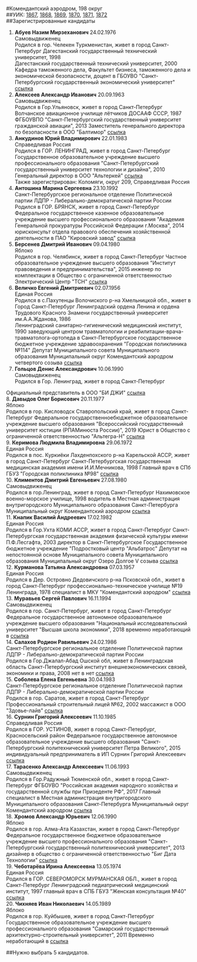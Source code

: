 #Комендантский аэродром, 198 округ  
##УИК: [1867](../../tik28/uik1867.md), [1868](../../tik28/uik1868.md), [1869](../../tik28/uik1869.md), [1870](../../tik28/uik1870.md), [1871](../../tik28/uik1871.md), [1872](../../tik28/uik1872.md)  
##Зарегистрированные кандидаты
1. **Абуев Назим Мирзеханович** 24.02.1976  
Самовыдвиженец  
Родился в гор. Челекен Туркменистан, живет в город Санкт-Петербург
Дагестанский государственный технический университет, 1998<br />Дагестанский государственный технический университет, 2000
Кафедра таможенного дела, Факультет бизнеса, таможенного дела и экономической безопасности, доцент в ГБОУВО "Санкт-Петербургский государственный экономический университет"
[ссылка](http://www.st-petersburg.vybory.izbirkom.ru/region/region/st-petersburg?action=show&root=1&tvd=4784028289174&vrn=4784028289174&region=78&global=&sub_region=78&prver=0&pronetvd=null&type=341&vibid=4784028291817)  
2. **Алексеев Александр Иванович** 20.09.1963  
Самовыдвиженец  
Родился в Гор.Ульяновск, живет в город Санкт-Петербург
Волчанское авиационное училище лётчиков ДОСААФ СССР, 1987<br />ФГБОУВПО "Санкт-Петербургский государственный университет гражданской авиации", 2013
Заместитель генерального директора по безопасности в ООО "Балтимор"
[ссылка](http://www.st-petersburg.vybory.izbirkom.ru/region/region/st-petersburg?action=show&root=1&tvd=4784028289174&vrn=4784028289174&region=78&global=&sub_region=78&prver=0&pronetvd=null&type=341&vibid=4784028291824)  
3. **Анкудинов Юрий Владимирович** 22.01.1983  
Справедливая Россия  
Родился в ГОР. ЛЕНИНГРАД, живет в город Санкт-Петербург
Государственное образовательное учреждение высшего профессионального образования "Санкт-Петербургский государственный университет технологии и дизайна", 2010
Генеральный директор в ООО "Альтеркей"
[ссылка](http://www.st-petersburg.vybory.izbirkom.ru/region/region/st-petersburg?action=show&root=1&tvd=4784028289174&vrn=4784028289174&region=78&global=&sub_region=78&prver=0&pronetvd=null&type=341&vibid=4784028291181)  
Также зарегистрирован: Коломяги, округ 209, Справедливая Россия
4. **Антошина Марина Сергеевна** 23.10.1992  
Санкт-Петербургское региональное отделение Политической партии ЛДПР - Либерально-демократической партии России  
Родился в ГОР. БРЯНСК, живет в город Санкт-Петербург
Федеральное государственное казенное образовательное учреждение высшего профессионального образования "Академия Генеральной прокуратуры Российской Федерации г.Москва", 2014
юрисконсульт отдела правового обеспечения хозяйственной деятельности в ПАО "Кировский завод"
[ссылка](http://www.st-petersburg.vybory.izbirkom.ru/region/region/st-petersburg?action=show&root=1&tvd=4784028289174&vrn=4784028289174&region=78&global=&sub_region=78&prver=0&pronetvd=null&type=341&vibid=4784028291970)  
5. **Берсенев Дмитрий Иванович** 09.04.1980  
Яблоко  
Родился в гор. Челябинск, живет в город Санкт-Петербург
Частное образовательное учреждение высшего образования "Институт правоведения и предпринимательства", 2015
инженер по комплектации в Общество с ограниченной ответственностью Электрический Центр "ТСН"
[ссылка](http://www.st-petersburg.vybory.izbirkom.ru/region/region/st-petersburg?action=show&root=1&tvd=4784028289174&vrn=4784028289174&region=78&global=&sub_region=78&prver=0&pronetvd=null&type=341&vibid=4784028290599)  
6. **Величко Евгений Дмитриевич** 02.07.1956  
Единая Россия  
Родился в с.Пахутенцы Волочиского р-на Хмельницкой обл., живет в Город Санкт-Петербург
Ленинградский ордена Ленина и ордена Трудового Красного Знамени государственный университет им.А.А.Жданова, 1986<br />Ленинградский санитарно-гигиенический медицинский институт, 1990
заведующий центром травматологии и реабилитации-врача-травматолога-ортопеда в Санкт-Петербургское государственное бюджетное учреждение здравоохранения "Городская поликлиника №114"
Депутат Муниципального совета Муниципального образования Муниципальный округ Комендантский аэродром четвертого созыва
[ссылка](http://www.st-petersburg.vybory.izbirkom.ru/region/region/st-petersburg?action=show&root=1&tvd=4784028289174&vrn=4784028289174&region=78&global=&sub_region=78&prver=0&pronetvd=null&type=341&vibid=4784028290615)  
7. **Гольцов Денис Александрович** 10.06.1990  
Самовыдвиженец  
Родился в Гор. Ленинград, живет в город Санкт-Петербург

Официальный представитель в ООО "БИ ДЖИ"
[ссылка](http://www.st-petersburg.vybory.izbirkom.ru/region/region/st-petersburg?action=show&root=1&tvd=4784028289174&vrn=4784028289174&region=78&global=&sub_region=78&prver=0&pronetvd=null&type=341&vibid=4784028291911)  
8. **Давыдов Олег Борисович** 20.11.1977  
Яблоко  
Родился в гор. Кисловодск Ставропольский край, живет в город Санкт-Петербург
Федеральное государственноебюджетное образовательное учреждение высшего образования "Всероссийский государственный университет юстиции (РПАМинюста России)", 2019
Юрист в Общество с ограниченной ответственностью "Альтегра-Н"
[ссылка](http://www.st-petersburg.vybory.izbirkom.ru/region/region/st-petersburg?action=show&root=1&tvd=4784028289174&vrn=4784028289174&region=78&global=&sub_region=78&prver=0&pronetvd=null&type=341&vibid=4784028290477)  
9. **Керимова Людмила Владимировна** 29.06.1972  
Единая Россия  
Родился в пос. Куркиёки Лахденпохского р-на Карельской АССР, живет в город Санкт-Петербург
Санкт-Петербургская государственная медицинская академия имени И.И.Мечникова, 1998
Главный врач в СПб ГБУЗ "Городская поликлиника №98"
[ссылка](http://www.st-petersburg.vybory.izbirkom.ru/region/region/st-petersburg?action=show&root=1&tvd=4784028289174&vrn=4784028289174&region=78&global=&sub_region=78&prver=0&pronetvd=null&type=341&vibid=4784028291456)  
10. **Климентов Дмитрий Евгеньевич** 27.08.1980  
Самовыдвиженец  
Родился в гор.Ленинград, живет в город Санкт-Петербург
Нахимовское военно-морское училище, 1998
водитель в Местная администрация внутригородского Муниципального образования Санкт-Петербурга Муниципальный округ Комендантский аэродром
[ссылка](http://www.st-petersburg.vybory.izbirkom.ru/region/region/st-petersburg?action=show&root=1&tvd=4784028289174&vrn=4784028289174&region=78&global=&sub_region=78&prver=0&pronetvd=null&type=341&vibid=4784028291977)  
11. **Кнапик Василий Андреевич** 17.02.1982  
Единая Россия  
Родился в Гор.Ухта КОМИ АССР, живет в город Санкт-Петербург
Санкт-Петербургская государственная академия физической культуры имени П.Ф.Лесгафта, 2003
директор в Санкт-Петербургское Государственное бюджетное учреждение "Подростковый центр "Альбатрос"
Депутат на непостоянной основе Муниципального совета Муниципального образования Муниципальный округ Озеро Долгое V созыва
[ссылка](http://www.st-petersburg.vybory.izbirkom.ru/region/region/st-petersburg?action=show&root=1&tvd=4784028289174&vrn=4784028289174&region=78&global=&sub_region=78&prver=0&pronetvd=null&type=341&vibid=4784028290944)  
12. **Курманова Татьяна Александровна** 07.03.1957  
Единая Россия  
Родился в Дер. Островно Дедовичского р-на Псковской обл., живет в город Санкт-Петербург
профессионально-техническое училище №19 Ленинграда, 1978
специалист в МКУ "Комендантский аэродром"
[ссылка](http://www.st-petersburg.vybory.izbirkom.ru/region/region/st-petersburg?action=show&root=1&tvd=4784028289174&vrn=4784028289174&region=78&global=&sub_region=78&prver=0&pronetvd=null&type=341&vibid=4784028290958)  
13. **Муравьев Сергей Павлович** 16.11.1994  
Самовыдвиженец  
Родился в гор. Санкт-Петербург, живет в город Санкт-Петербург
Федеральное государственное автономное образовательное учреждение высшего образования "Национальный исследовательский университет "Высшая школа экономики", 2018
временно неработающий в 
[ссылка](http://www.st-petersburg.vybory.izbirkom.ru/region/region/st-petersburg?action=show&root=1&tvd=4784028289174&vrn=4784028289174&region=78&global=&sub_region=78&prver=0&pronetvd=null&type=341&vibid=4784028290629)  
14. **Салахов Родион Равильевич** 24.02.1986  
Санкт-Петербургское региональное отделение Политической партии ЛДПР - Либерально-демократической партии России  
Родился в Гор.Джалал-Абад Ошской обл, живет в Ленинградская область
Санкт-Петербургский институт внешнеэкономических связей, экономики и права, 2008
нет в нет
[ссылка](http://www.st-petersburg.vybory.izbirkom.ru/region/region/st-petersburg?action=show&root=1&tvd=4784028289174&vrn=4784028289174&region=78&global=&sub_region=78&prver=0&pronetvd=null&type=341&vibid=4784028291984)  
15. **Соболева Елена Евгеньевна** 30.04.1983  
Санкт-Петербургское региональное отделение Политической партии ЛДПР - Либерально-демократической партии России  
Родился в гор. Саратов, живет в город Санкт-Петербург
Профессиональный строительный лицей №62, 2002
массажист в ООО "Здовье-лайв"
[ссылка](http://www.st-petersburg.vybory.izbirkom.ru/region/region/st-petersburg?action=show&root=1&tvd=4784028289174&vrn=4784028289174&region=78&global=&sub_region=78&prver=0&pronetvd=null&type=341&vibid=4784028291991)  
16. **Сурнин Григорий Алексеевич** 11.10.1985  
Справедливая Россия  
Родился в ГОР. УСТИНОВ, живет в город Санкт-Петербург, Красносельский район
Федеральное государственное автономное образовательное учреждение высшего образования "Санкт-Петербургский политехнический университет Петра Великого", 2015
индивидуальный предприниматель в ИП Сурнин Григорий Алексеевич
[ссылка](http://www.st-petersburg.vybory.izbirkom.ru/region/region/st-petersburg?action=show&root=1&tvd=4784028289174&vrn=4784028289174&region=78&global=&sub_region=78&prver=0&pronetvd=null&type=341&vibid=4784028291205)  
17. **Тарасенко Александр Алексеевич** 11.06.1993  
Самовыдвиженец  
Родился в Гор.Радужный Тюменской обл., живет в город Санкт-Петербург
ФГБОУВО "Российская академия народного хозяйства и государственной службы при Призеденте РФ", 2017
Главный специалист в Местная администрация внутригородского Муниципального образования Санкт-Петербурга Муниципальный округ Комендантский аэродром
[ссылка](http://www.st-petersburg.vybory.izbirkom.ru/region/region/st-petersburg?action=show&root=1&tvd=4784028289174&vrn=4784028289174&region=78&global=&sub_region=78&prver=0&pronetvd=null&type=341&vibid=4784028291918)  
18. **Хромов Александр Юрьевич** 12.06.1990  
Яблоко  
Родился в гор. Алма-Ата Казахстан, живет в город Санкт-Петербург
Федеральное государственное бюджетное образовательное учреждение высшего профессионального образования "Санкт-Петербургский государственный политехнический университет", 2013
дизайнер в общество с ограниченной ответственностью "Биг Дата Технологии"
[ссылка](http://www.st-petersburg.vybory.izbirkom.ru/region/region/st-petersburg?action=show&root=1&tvd=4784028289174&vrn=4784028289174&region=78&global=&sub_region=78&prver=0&pronetvd=null&type=341&vibid=4784028290306)  
19. **Чеботарёва Ирина Алексеевна** 13.05.1974  
Единая Россия  
Родился в ГОР. СЕВЕРОМОРСК МУРМАНСКАЯ ОБЛ., живет в город Санкт-Петербург
Ленинградский педиатрический медицинский институт, 1997
главный врач в СПБ ГБУЗ  "Женская консультация №40"
[ссылка](http://www.st-petersburg.vybory.izbirkom.ru/region/region/st-petersburg?action=show&root=1&tvd=4784028289174&vrn=4784028289174&region=78&global=&sub_region=78&prver=0&pronetvd=null&type=341&vibid=4784028290487)  
20. **Чихняев Иван Николаевич** 14.05.1989  
Яблоко  
Родился в гор. Куйбышев, живет в город Санкт-Петербург
Государственное образовательное учреждение высшего профессионального образования "Самарский государственный архитектурно-строительный университет", 2011
Временно неработающий в 
[ссылка](http://www.st-petersburg.vybory.izbirkom.ru/region/region/st-petersburg?action=show&root=1&tvd=4784028289174&vrn=4784028289174&region=78&global=&sub_region=78&prver=0&pronetvd=null&type=341&vibid=4784028291219)  

##Нужно выбрать 5 кандидатов.
